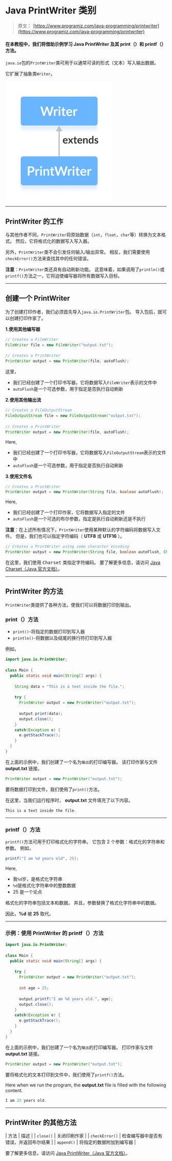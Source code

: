 # Java PrintWriter 类别

> 原文： [https://www.programiz.com/java-programming/printwriter](https://www.programiz.com/java-programming/printwriter)

#### 在本教程中，我们将借助示例学习 Java PrintWriter 及其 print（）和 printf（）方法。

`java.io`包的`PrintWriter`类可用于以通常可读的形式（文本）写入输出数据。

它扩展了抽象类`Writer`。

![The PrintWriter class is a subclass of Java Writer.](img/10eafbe47f34c3cd53f7cc67c5b33be6.png "Java Print Writer")

* * *

## PrintWriter 的工作

与其他作者不同，`PrintWriter`将原始数据（`int`，`float`，`char`等）转换为文本格式。 然后，它将格式化的数据写入写入器。

另外，`PrintWriter`类不会引发任何输入/输出异常。 相反，我们需要使用`checkError()`方法来查找其中的任何错误。

**注意**：`PrintWriter`类还具有自动刷新功能。 这意味着，如果调用了`println()`或`printf()`方法之一，它将迫使编写器将所有数据写入目标。

* * *

## 创建一个 PrintWriter

为了创建打印作者，我们必须首先导入`java.io.PrintWriter`包。 导入包后，就可以创建打印作家了。

**1.使用其他编写器**

```java
// Creates a FileWriter
FileWriter file = new FileWriter("output.txt");

// Creates a PrintWriter
PrintWriter output = new PrintWriter(file, autoFlush); 
```

这里，

*   我们已经创建了一个打印书写器，它将数据写入`FileWriter`表示的文件中
*   `autoFlush`是一个可选参数，用于指定是否执行自动刷新

**2.使用其他输出流**

```java
// Creates a FileOutputStream
FileOutputStream file = new FileOutputStream("output.txt");

// Creates a PrintWriter
PrintWriter output = new PrintWriter(file, autoFlush); 
```

Here,

*   我们已经创建了一个打印书写器，它将数据写入`FileOutputStream`表示的文件中
*   `autoFlush`是一个可选参数，用于指定是否执行自动刷新

**3.使用文件名**

```java
// Creates a PrintWriter
PrintWriter output = new PrintWriter(String file, boolean autoFlush); 
```

Here,

*   我们已经创建了一个打印作家，它将数据写入指定的文件
*   `autoFlush`是一个可选的布尔参数，指定是执行自动刷新还是不执行

**注意**：在上述所有情况下，`PrintWriter`使用某种默认的字符编码将数据写入文件。 但是，我们也可以指定字符编码（ **UTF8** 或 **UTF16** ）。

```java
// Creates a PrintWriter using some character encoding
PrintWriter output = new PrintWriter(String file, boolean autoFlush, Charset cs); 
```

在这里，我们使用 <samp>Charset</samp> 类指定字符编码。 要了解更多信息，请访问 [Java Charset（Java 官方文档）](https://docs.oracle.com/javase/7/docs/api/java/nio/charset/Charset.html "Java Charset (official Java documentation)")。

* * *

## PrintWriter 的方法

`PrintWriter`类提供了各种方法，使我们可以将数据打印到输出。

### print（）方法

*   `print()`-将指定的数据打印到写入器
*   `println()`-将数据以及结尾的换行符打印到写入器

例如，

```java
import java.io.PrintWriter;

class Main {
  public static void main(String[] args) {

    String data = "This is a text inside the file.";

    try {
      PrintWriter output = new PrintWriter("output.txt");

      output.print(data);
      output.close();
    }
    catch(Exception e) {
      e.getStackTrace();
    }
  }
} 
```

在上面的示例中，我们创建了一个名为`输出`的打印编写器。 该打印作家与文件 **output.txt** 链接。

```java
PrintWriter output = new PrintWriter("output.txt"); 
```

要将数据打印到文件，我们使用了`print()`方法。

在这里，当我们运行程序时， **output.txt** 文件填充了以下内容。

```java
This is a text inside the file. 
```

* * *

### printf（）方法

`printf()`方法可用于打印格式化的字符串。 它包含 2 个参数：格式化的字符串和参数。 例如，

```java
printf("I am %d years old", 25); 
```

Here,

*   我`%d`岁，是格式化字符串
*   `%d`是格式化字符串中的整数数据
*   25 是一个论点

格式化的字符串包括文本和数据。 并且，参数替换了格式化字符串中的数据。

因此，**%d** 被 **25** 取代。

* * *

### 示例：使用 PrintWriter 的 printf（）方法

```java
import java.io.PrintWriter;

class Main {
  public static void main(String[] args) {

    try {
      PrintWriter output = new PrintWriter("output.txt");

      int age = 25;

      output.printf("I am %d years old.", age);
      output.close();
    }
    catch(Exception e) {
      e.getStackTrace();
    }
  }
} 
```

在上面的示例中，我们创建了一个名为`输出`的打印编写器。 打印作家与文件 **output.txt** 链接。

```java
PrintWriter output = new PrintWriter("output.txt"); 
```

要将格式化的文本打印到文件中，我们使用了`printf()`方法。

Here when we run the program, the **output.txt** file is filled with the following content.

```java
I am 25 years old. 
```

* * *

## PrintWriter 的其他方法

| 方法 | 描述 |
| `close()` | 关闭印刷作家 |
| `checkError()` | 检查编写器中是否有错误，并返回布尔结果 |
| `append()` | 将指定的数据附加到编写器 |

要了解更多信息，请访问 [Java PrintWriter（Java 官方文档）](https://docs.oracle.com/en/java/javase/11/docs/api/java.base/java/io/PrintWriter.html "Java PrintWriter (official Java documentation)")。